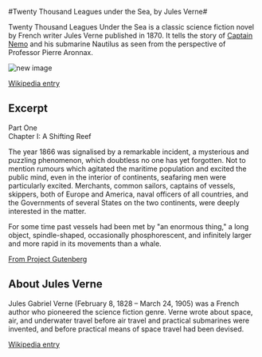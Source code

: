 #Twenty Thousand Leagues under the Sea, by Jules Verne#

Twenty Thousand Leagues Under the Sea is a classic science fiction novel by French writer Jules Verne published in 1870. It tells the story of [Captain Nemo](http://en.wikipedia.org/wiki/Captain_Nemo) and his submarine Nautilus as seen from the perspective of Professor Pierre Aronnax.

![new image](http://upload.wikimedia.org/wikipedia/commons/4/4e/20000_title_0a.jpg)

[Wikipedia entry](http://en.wikipedia.org/wiki/Twenty_Thousand_Leagues_Under_the_Sea)



## Excerpt ##

Part One 
<br>Chapter I: A Shifting Reef</br>


The year 1866 was signalised by a remarkable incident, a mysterious and puzzling phenomenon, which doubtless no one has yet forgotten. Not to mention rumours which agitated the maritime population and excited the public mind, even in the interior of continents, seafaring men were particularly excited. Merchants, common sailors, captains of vessels, skippers, both of Europe and America, naval officers of all countries, and the Governments of several States on the two continents, were deeply interested in the matter.

For some time past vessels had been met by "an enormous thing," a long object, spindle-shaped, occasionally phosphorescent, and infinitely larger and more rapid in its movements than a whale.

[	From Project Gutenberg](http://www.gutenberg.org/ebooks/164)


## About Jules Verne ##



Jules Gabriel Verne (February 8, 1828 – March 24, 1905) was a French author who pioneered the science fiction genre. Verne wrote about space, air, and underwater travel before air travel and practical submarines were invented, and before practical means of space travel had been devised.

[Wikipedia entry](http://en.wikipedia.org/wiki/Jules_Verne)

